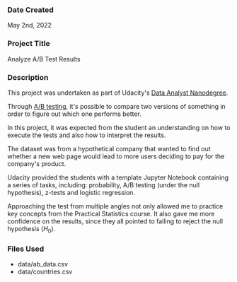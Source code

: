 ### Date Created
May 2nd, 2022

### Project Title
Analyze A/B Test Results

### Description
This project was undertaken as part of Udacity's [Data Analyst Nanodegree](https://www.udacity.com/course/data-analyst-nanodegree--nd002).

Through [A/B testing](https://hbr.org/2017/06/a-refresher-on-ab-testing), it's possible to compare two versions of something in order to figure out which one performs better. 

In this project, it was expected from the student an understanding on how to execute the tests and also how to interpret the results.

The dataset was from a hypothetical company that wanted to find out whether a new web page would lead to more users deciding to pay for the company's product. 

Udacity provided the students with a template Jupyter Notebook containing a series of tasks, including: probability, A/B testing (under the null hypothesis), z-tests and logistic regression. 

Approaching the test from multiple angles not only allowed me to practice key concepts from the Practical Statistics course. It also gave me more confidence on the results, since they all pointed to failing to reject the null hypothesis ($H_0$).

### Files Used
- data/ab_data.csv
- data/countries.csv
